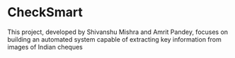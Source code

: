 # CheckSmart
This project, developed by Shivanshu Mishra and Amrit Pandey, focuses on building an automated system capable of  extracting key information from images of Indian cheques
